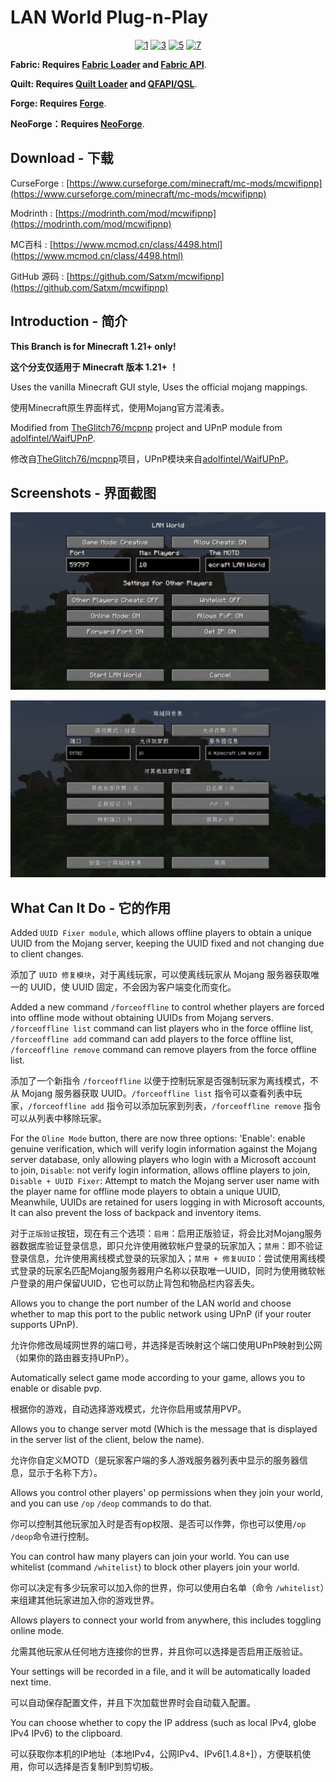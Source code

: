 # LAN World Plug-n-Play

<div align="center">

[![1][1]][2] [![3][3]][4] [![5][5]][6] [![7][7]][8]

</div>

[1]: https://img.shields.io/modrinth/dt/RTWpcTBp?label=Modrinth%0aDownloads&logo=modrinth&style=flat&color=45A35F&labelcolor=2D2D2D
[2]: https://modrinth.com/mod/mcwifipnp

[3]: https://img.shields.io/curseforge/dt/450250?label=CurseForge%0aDownloads&logo=curseforge&style=flat&color=E36639&labelcolor=2D2D2D
[4]: https://www.curseforge.com/minecraft/mc-mods/mcwifipnp

[5]: https://img.shields.io/badge/Available%20for-%201.15%20to%201.21-47376F?logo=files&color=377BCB&labelcolor=2D2D2D
[6]: https://modrinth.com/mod/mcwifipnp/versions

[7]: https://img.shields.io/github/license/Satxm/mcwifipnp?label=License&logo=github&style=flat&color=E51050&labelcolor=2D2D2D
[8]: https://github.com/satxm/mcwifipnp

**Fabric: Requires [Fabric Loader](https://fabricmc.net/use/) and [Fabric API](https://modrinth.com/mod/fabric-api)**.

**Quilt: Requires [Quilt Loader](https://quiltmc.org/install/) and [QFAPI/QSL](https://modrinth.com/mod/qsl)**.

**Forge: Requires [Forge](https://files.minecraftforge.net/net/minecraftforge/forge/)**.

**NeoForge：Requires [NeoForge](https://projects.neoforged.net/neoforged/neoforge/)**.

## Download - 下载

CurseForge : [https://www.curseforge.com/minecraft/mc-mods/mcwifipnp](https://www.curseforge.com/minecraft/mc-mods/mcwifipnp)

Modrinth : [https://modrinth.com/mod/mcwifipnp](https://modrinth.com/mod/mcwifipnp)

MC百科 : [https://www.mcmod.cn/class/4498.html](https://www.mcmod.cn/class/4498.html)

GitHub 源码 : [https://github.com/Satxm/mcwifipnp](https://github.com/Satxm/mcwifipnp)

## Introduction - 简介

**This Branch is for Minecraft 1.21+ only!**

**这个分支仅适用于 Minecraft 版本 1.21+ ！**

Uses the vanilla Minecraft GUI style, Uses the official mojang mappings.

使用Minecraft原生界面样式，使用Mojang官方混淆表。

Modified from [TheGlitch76/mcpnp](https://github.com/TheGlitch76/mcpnp) project and UPnP module from [adolfintel/WaifUPnP](https://github.com/adolfintel/WaifUPnP).

修改自[TheGlitch76/mcpnp](https://github.com/TheGlitch76/mcpnp)项目，UPnP模块来自[adolfintel/WaifUPnP](https://github.com/adolfintel/WaifUPnP)。

## Screenshots - 界面截图

<div align="center">

![GUI EN-US](https://github.com/Satxm/images/raw/main/en.jpg)

![GUI ZH-CN](https://github.com/Satxm/images/raw/main/zh.jpg)

</div>

## What Can It Do - 它的作用

Added `UUID Fixer module`, which allows offline players to obtain a unique UUID from the Mojang server, keeping the UUID fixed and not changing due to client changes.

添加了 `UUID 修复模块`，对于离线玩家，可以使离线玩家从 Mojang 服务器获取唯一的 UUID，使 UUID 固定，不会因为客户端变化而变化。

Added a new command `/forceoffline` to control whether players are forced into offline mode without obtaining UUIDs from Mojang servers. `/forceoffline list` command can list players who in the force offline list, `/forceoffline add` command can add players to the force offline list, `/forceoffline remove` command can remove players from the force offline list.

添加了一个新指令 `/forceoffline` 以便于控制玩家是否强制玩家为离线模式，不从 Mojang 服务器获取 UUID。`/forceoffline list` 指令可以查看列表中玩家，`/forceoffline add` 指令可以添加玩家到列表，`/forceoffline remove` 指令可以从列表中移除玩家。

For the `Oline Mode` button, there are now three options: 'Enable': enable genuine verification, which will verify login information against the Mojang server database, only allowing players who login with a Microsoft account to join, `Disable`: not verify login information, allows offline players to join, `Disable + UUID Fixer`: Attempt to match the Mojang server user name with the player name for offline mode players to obtain a unique UUID, Meanwhile, UUIDs are retained for users logging in with Microsoft accounts, It can also prevent the loss of backpack and inventory items.

对于`正版验证`按钮，现在有三个选项：`启用`：启用正版验证，将会比对Mojang服务器数据库验证登录信息，即只允许使用微软帐户登录的玩家加入；`禁用`：即不验证登录信息，允许使用离线模式登录的玩家加入；`禁用 + 修复UUID`：尝试使用离线模式登录的玩家名匹配Mojang服务器用户名称以获取唯一UUID，同时为使用微软帐户登录的用户保留UUID，它也可以防止背包和物品栏内容丢失。

Allows you to change the port number of the LAN world and choose whether to map this port to the public network using UPnP (if your router supports UPnP).

允许你修改局域网世界的端口号，并选择是否映射这个端口使用UPnP映射到公网（如果你的路由器支持UPnP）。

Automatically select game mode according to your game, allows you to enable or disable pvp.

根据你的游戏，自动选择游戏模式，允许你启用或禁用PVP。

Allows you to change server motd (Which is the message that is displayed in the server list of the client, below the name).

允许你自定义MOTD（是玩家客户端的多人游戏服务器列表中显示的服务器信息，显示于名称下方）。

Allows you control other players' op permissions when they join your world, and you can use ```/op``` ```/deop``` commands to do that.

你可以控制其他玩家加入时是否有op权限、是否可以作弊，你也可以使用```/op``` ```/deop```命令进行控制。

You can control haw many players can join your world. You can use whitelist (command `/whitelist`) to block other players join your world.

你可以决定有多少玩家可以加入你的世界，你可以使用白名单（命令 `/whitelist`）来组建其他玩家进加入你的游戏世界。

Allows players to connect your world from anywhere, this includes toggling online mode.

允需其他玩家从任何地方连接你的世界，并且你可以选择是否启用正版验证。

Your settings will be recorded in a file, and it will be automatically loaded next time.

可以自动保存配置文件，并且下次加载世界时会自动载入配置。

You can choose whether to copy the IP address (such as local IPv4, globe IPv4 IPv6) to the clipboard.

可以获取你本机的IP地址（本地IPv4，公网IPv4、IPv6[1.4.8+]），方便联机使用，你可以选择是否复制IP到剪切板。
